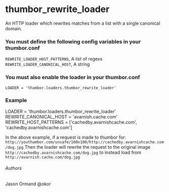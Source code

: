 # thumbor_rewrite_loader
An HTTP loader which rewrites matches from a list with a single canonical domain.


### You must define the following config variables in your thumbor.conf
`REWRITE_LOADER_HOST_PATTERNS`, A list of regexs
`REWRITE_LOADER_CANONICAL_HOST`, A string

### You must also enable the loader in your thumbor.conf
`LOADER = 'thumbor.loaders.thumbor_rewrite_loader'`

### Example
LOADER = 'thumbor.loaders.thumbor_rewrite_loader'
REWRITE_CANONICAL_HOST = 'avarnish.cache.com'
REWRITE_HOST_PATTERNS = ['cachedby.avarnishcache.com', 'cachedby.avarnishcache.com']

In the above example, if a request is made to thumbor for: `http://youthumbor.com/unsafe/100x100/http://cachedby.avarnishcache.com/dog.jpg`
Then the loader will rewrite the request to the original image `http://cachedby.avarnishcache.com/dog.jpg` to instead load from `http://avarnish.cache.com/dog.jpg`


###### Authors
Jason Ormand @okor